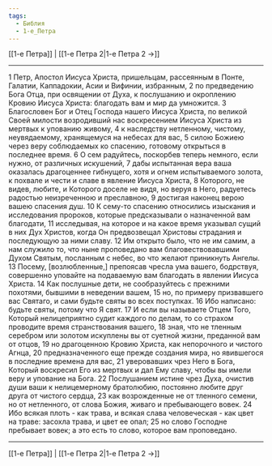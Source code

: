 ```yaml
---
tags:
  - Библия
  - 1-е_Петра
---
```

[[1-е Петра]] | [[1-е Петра 2|1-е Петра 2 →]]

---
1 Петр, Апостол Иисуса Христа, пришельцам, рассеянным в Понте, Галатии, Каппадокии, Асии и Вифинии, избранным,
2 по предведению Бога Отца, при освящении от Духа, к послушанию и окроплению Кровию Иисуса Христа: благодать вам и мир да умножится.
3 Благословен Бог и Отец Господа нашего Иисуса Христа, по великой Своей милости возродивший нас воскресением Иисуса Христа из мертвых к упованию живому,
4 к наследству нетленному, чистому, неувядаемому, хранящемуся на небесах для вас,
5 силою Божиею через веру соблюдаемых ко спасению, готовому открыться в последнее время.
6 О сем радуйтесь, поскорбев теперь немного, если нужно, от различных искушений,
7 дабы испытанная вера ваша оказалась драгоценнее гибнущего, хотя и огнем испытываемого золота, к похвале и чести и славе в явление Иисуса Христа,
8 Которого, не видев, любите, и Которого доселе не видя, но веруя в Него, радуетесь радостью неизреченною и преславною,
9 достигая наконец верою вашею спасения душ.
10 К сему-то спасению относились изыскания и исследования пророков, которые предсказывали о назначенной вам благодати,
11 исследывая, на которое и на какое время указывал сущий в них Дух Христов, когда Он предвозвещал Христовы страдания и последующую за ними славу.
12 Им открыто было, что не им самим, а нам служило то, что ныне проповедано вам благовествовавшими Духом Святым, посланным с небес, во что желают приникнуть Ангелы.
13 Посему, [возлюбленные,] препоясав чресла ума вашего, бодрствуя, совершенно уповайте на подаваемую вам благодать в явлении Иисуса Христа.
14 Как послушные дети, не сообразуйтесь с прежними похотями, бывшими в неведении вашем,
15 но, по примеру призвавшего вас Святаго, и сами будьте святы во всех поступках.
16 Ибо написано: будьте святы, потому что Я свят.
17 И если вы называете Отцем Того, Который нелицеприятно судит каждого по делам, то со страхом проводите время странствования вашего,
18 зная, что не тленным серебром или золотом искуплены вы от суетной жизни, преданной вам от отцов,
19 но драгоценною Кровию Христа, как непорочного и чистого Агнца,
20 предназначенного еще прежде создания мира, но явившегося в последние времена для вас,
21 уверовавших чрез Него в Бога, Который воскресил Его из мертвых и дал Ему славу, чтобы вы имели веру и упование на Бога.
22 Послушанием истине чрез Духа, очистив души ваши к нелицемерному братолюбию, постоянно любите друг друга от чистого сердца,
23 как возрожденные не от тленного семени, но от нетленного, от слова Божия, живаго и пребывающего вовек.
24 Ибо всякая плоть - как трава, и всякая слава человеческая - как цвет на траве: засохла трава, и цвет ее опал;
25 но слово Господне пребывает вовек; а это есть то слово, которое вам проповедано.

---
[[1-е Петра]] | [[1-е Петра 2|1-е Петра 2 →]]